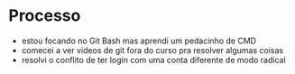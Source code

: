 # **Processo**
- estou focando no Git Bash mas aprendi um pedacinho de CMD
- comecei a ver videos de git fora do curso pra resolver algumas coisas
- resolvi o conflito de ter login com uma conta diferente de modo radical
